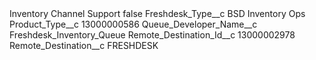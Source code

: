 <?xml version="1.0" encoding="UTF-8"?>
<CustomMetadata xmlns="http://soap.sforce.com/2006/04/metadata" xmlns:xsi="http://www.w3.org/2001/XMLSchema-instance" xmlns:xsd="http://www.w3.org/2001/XMLSchema">
    <label>Inventory Channel Support</label>
    <protected>false</protected>
    <values>
        <field>Freshdesk_Type__c</field>
        <value xsi:type="xsd:string">BSD Inventory Ops</value>
    </values>
    <values>
        <field>Product_Type__c</field>
        <value xsi:type="xsd:string">13000000586</value>
    </values>
    <values>
        <field>Queue_Developer_Name__c</field>
        <value xsi:type="xsd:string">Freshdesk_Inventory_Queue</value>
    </values>
    <values>
        <field>Remote_Destination_Id__c</field>
        <value xsi:type="xsd:string">13000002978</value>
    </values>
    <values>
        <field>Remote_Destination__c</field>
        <value xsi:type="xsd:string">FRESHDESK</value>
    </values>
</CustomMetadata>
